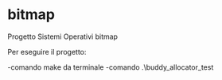# bitmap
Progetto Sistemi Operativi bitmap

Per eseguire il progetto:

  -comando make da terminale
  -comando .\buddy_allocator_test
